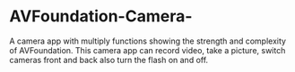 # AVFoundation-Camera-
A camera app with multiply functions showing the strength and complexity of AVFoundation. This camera app can record video, take a picture,  switch cameras front and back also turn the flash on and off.
